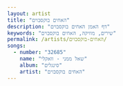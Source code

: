 ```yaml
---
layout: artist
title: "האחים בוקסבוים"
description: "דף האמן האחים בוקסבוים"
keywords: "שירים, מוזיקה, האחים בוקסבוים"
permalink: /artists/האחים-בוקסבוים/
songs:
  - number: "32685"
    name: "שאל ממני - וואקלי"
    album: "סינגלים"
    artist: "האחים בוקסבוים"
---
```

